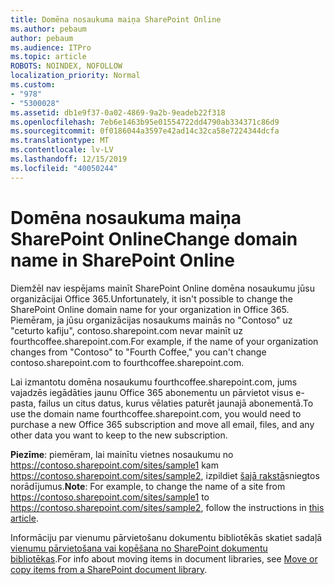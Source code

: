 ```yaml
---
title: Domēna nosaukuma maiņa SharePoint Online
ms.author: pebaum
author: pebaum
ms.audience: ITPro
ms.topic: article
ROBOTS: NOINDEX, NOFOLLOW
localization_priority: Normal
ms.custom:
- "978"
- "5300028"
ms.assetid: db1e9f37-0a02-4869-9a2b-9eadeb22f318
ms.openlocfilehash: 7eb6e1463b95e01554722dd4790ab334371c86d9
ms.sourcegitcommit: 0f0186044a3597e42ad14c32ca58e7224344dcfa
ms.translationtype: MT
ms.contentlocale: lv-LV
ms.lasthandoff: 12/15/2019
ms.locfileid: "40050244"
---
```

# <a name="change-domain-name-in-sharepoint-online"></a><span data-ttu-id="b0fa9-102">Domēna nosaukuma maiņa SharePoint Online</span><span class="sxs-lookup"><span data-stu-id="b0fa9-102">Change domain name in SharePoint Online</span></span>

<span data-ttu-id="b0fa9-103">Diemžēl nav iespējams mainīt SharePoint Online domēna nosaukumu jūsu organizācijai Office 365.</span><span class="sxs-lookup"><span data-stu-id="b0fa9-103">Unfortunately, it isn't possible to change the SharePoint Online domain name for your organization in Office 365.</span></span> <span data-ttu-id="b0fa9-104">Piemēram, ja jūsu organizācijas nosaukums mainās no "Contoso" uz "ceturto kafiju", contoso.sharepoint.com nevar mainīt uz fourthcoffee.sharepoint.com.</span><span class="sxs-lookup"><span data-stu-id="b0fa9-104">For example, if the name of your organization changes from "Contoso" to "Fourth Coffee," you can't change contoso.sharepoint.com to fourthcoffee.sharepoint.com.</span></span>
  
<span data-ttu-id="b0fa9-105">Lai izmantotu domēna nosaukumu fourthcoffee.sharepoint.com, jums vajadzēs iegādāties jaunu Office 365 abonementu un pārvietot visus e-pasta, failus un citus datus, kurus vēlaties paturēt jaunajā abonementā.</span><span class="sxs-lookup"><span data-stu-id="b0fa9-105">To use the domain name fourthcoffee.sharepoint.com, you would need to purchase a new Office 365 subscription and move all email, files, and any other data you want to keep to the new subscription.</span></span>
  
 <span data-ttu-id="b0fa9-106">**Piezīme**: piemēram, lai mainītu vietnes nosaukumu no https://contoso.sharepoint.com/sites/sample1 kam https://contoso.sharepoint.com/sites/sample2, izpildiet [šajā rakstā](https://docs.microsoft.com/sharepoint/change-site-address)sniegtos norādījumus.</span><span class="sxs-lookup"><span data-stu-id="b0fa9-106">**Note**: For example, to change the name of a site from https://contoso.sharepoint.com/sites/sample1 to https://contoso.sharepoint.com/sites/sample2, follow the instructions in [this article](https://docs.microsoft.com/sharepoint/change-site-address).</span></span> 
  
<span data-ttu-id="b0fa9-107">Informāciju par vienumu pārvietošanu dokumentu bibliotēkās skatiet sadaļā [vienumu pārvietošana vai kopēšana no SharePoint dokumentu bibliotēkas](https://go.microsoft.com/fwlink/?linkid=2025831).</span><span class="sxs-lookup"><span data-stu-id="b0fa9-107">For info about moving items in document libraries, see [Move or copy items from a SharePoint document library](https://go.microsoft.com/fwlink/?linkid=2025831).</span></span>
  